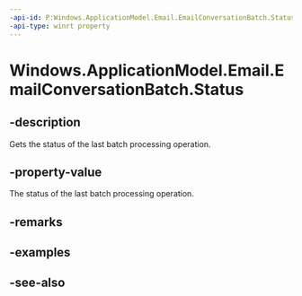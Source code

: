 ----api-id: P:Windows.ApplicationModel.Email.EmailConversationBatch.Status
-api-type: winrt property
---<!-- Property syntaxpublic Windows.ApplicationModel.Email.EmailBatchStatus Status { get; }--># Windows.ApplicationModel.Email.EmailConversationBatch.Status## -descriptionGets the status of the last batch processing operation.## -property-valueThe status of the last batch processing operation.## -remarks## -examples## -see-also